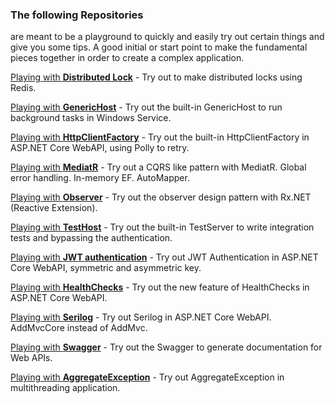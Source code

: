 ### The following Repositories
are meant to be a playground to quickly and easily try out certain things and give you some tips. A good initial or start point to make the fundamental pieces together in order to create a complex application.

[Playing with **Distributed Lock**](https://github.com/19balazs86/PlayingWithDistributedLock "Playing with Distributed Lock") - Try out to make distributed locks using Redis.

[Playing with **GenericHost**](https://github.com/19balazs86/PlayingWithGenericHost "Playing with GenericHost") - Try out the built-in GenericHost to run background tasks in Windows Service.

[Playing with **HttpClientFactory**](https://github.com/19balazs86/PlayingWithHttpClientFactory "Playing with HttpClientFactory") - Try out the built-in HttpClientFactory in ASP.NET Core WebAPI, using Polly to retry.

[Playing with **MediatR**](https://github.com/19balazs86/PlayingWithMediatR "Playing with MediatR") - Try out a CQRS like pattern with MediatR. Global error handling. In-memory EF. AutoMapper.

[Playing with **Observer**](https://github.com/19balazs86/PlayingWithObserver "Playing with Observer") - Try out the observer design pattern with Rx.NET (Reactive Extension).

[Playing with **TestHost**](https://github.com/19balazs86/PlayingWithTestHost "Playing with TestHost") - Try out the built-in TestServer to write integration tests and bypassing the authentication.

[Playing with **JWT authentication**](https://github.com/19balazs86/Playing-with-JWT-Authentication "Playing with JWT authentication") - Try out JWT Authentication in ASP.NET Core WebAPI, symmetric and asymmetric key.

[Playing with **HealthChecks**](https://github.com/19balazs86/PlayingWithHealthChecks "Playing with HealthChecks") - Try out the new feature of HealthChecks in ASP.NET Core WebAPI.

[Playing with **Serilog**](https://github.com/19balazs86/Playing-with-Serilog "Playing with Serilog") - Try out Serilog in ASP.NET Core WebAPI. AddMvcCore instead of AddMvc.

[Playing with **Swagger**](https://github.com/19balazs86/PlayingWithSwagger "Playing with Swagger") - Try out the Swagger to generate documentation for Web APIs.

[Playing with **AggregateException**](https://github.com/19balazs86/PlayingWithAggregateException "Playing with AggregateException") - Try out AggregateException in multithreading application.
